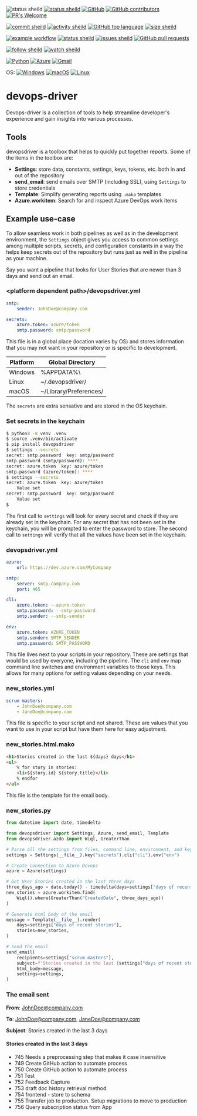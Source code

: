 ![status sheild](https://img.shields.io/static/v1?label=status&message=beta&color=blue&style=plastic)
[![status sheild](https://img.shields.io/static/v1?label=released&message=v0.1.40&color=active&style=plastic)](https://pypi.org/project/devopsdriver/0.1.40/)
[![GitHub](https://img.shields.io/github/license/marcpage/devops-driver?style=plastic)](https://github.com/marcpage/devops-driver?tab=Unlicense-1-ov-file#readme)
[![GitHub contributors](https://img.shields.io/github/contributors/marcpage/devops-driver?style=flat)](https://github.com/marcpage/devops-driver/graphs/contributors)
[![PR's Welcome](https://img.shields.io/badge/PRs-welcome-brightgreen.svg?style=flat)](http://makeapullrequest.com)

[![commit sheild](https://img.shields.io/github/last-commit/marcpage/devops-driver?style=plastic)](https://github.com/marcpage/devops-driver/commits)
[![activity sheild](https://img.shields.io/github/commit-activity/m/marcpage/devops-driver?style=plastic)](https://github.com/marcpage/devops-driver/commits)
[![GitHub top language](https://img.shields.io/github/languages/top/marcpage/devops-driver?style=plastic)](https://github.com/marcpage/devops-driver)
[![size sheild](https://img.shields.io/github/languages/code-size/marcpage/devops-driver?style=plastic)](https://github.com/marcpage/devops-driver)

[![example workflow](https://github.com/marcpage/devops-driver/actions/workflows/pr.yml/badge.svg)](https://github.com/marcpage/devops-driver/actions/workflows/pr.yml)
[![status sheild](https://img.shields.io/static/v1?label=test+coverage&message=99%&color=active&style=plastic)](https://github.com/marcpage/devops-driver/blob/main/Makefile#L4)
[![issues sheild](https://img.shields.io/github/issues-raw/marcpage/devops-driver?style=plastic)](https://github.com/marcpage/devops-driver/issues)
[![GitHub pull requests](https://img.shields.io/github/issues-pr/marcpage/devops-driver?style=flat)](https://github.com/marcpage/devops-driver/pulls)

[![follow sheild](https://img.shields.io/github/followers/marcpage?label=Follow&style=social)](https://github.com/marcpage?tab=followers)
[![watch sheild](https://img.shields.io/github/watchers/marcpage/devops-driver?label=Watch&style=social)](https://github.com/marcpage/devops-driver/watchers)

[![Python](https://img.shields.io/static/v1?label=&message=Pure%20Python&color=ffde57&style=plastic&logo=python)](https://python.org/)
[![Azure](https://img.shields.io/static/v1?label=&message=Supports%20Microsoft%20Azure&color=blue&style=plastic&logo=microsoftazure)](https://azure.microsoft.com/)
[![Gmail](https://img.shields.io/static/v1?label=&message=Supports%20Google%20Gmail&color=white&style=plastic&logo=gmail)](https://gmail.com/)

OS: 
[![Windows](https://img.shields.io/static/v1?label=&message=Windows&color=blue&style=plastic&logo=windows)](https://microsoft.com/)
[![macOS](https://img.shields.io/static/v1?label=&message=macOS&color=white&logoColor=black&style=plastic&logo=apple)](https://apple.com/)
[![Linux](https://img.shields.io/static/v1?label=&message=Linux&color=seashell&logoColor=black&style=plastic&logo=linux)](https://linux.org/)

# devops-driver

Devops-driver is a collection of tools to help streamline developer's experience and gain insights into various processes.

## Tools

devopsdriver is a toolbox that helps to quickly put together reports. Some of the items in the toolbox are:

- **Settings**: store data, constants, settings, keys, tokens, etc. both in and out of the repository
- **send_email**: send emails over SMTP (including SSL), using `Settings` to store credentials
- **Template**: Simplify generating reports using `.mako` templates
- **Azure.workitem**: Search for and inspect Azure DevOps work items

## Example use-case

To allow seamless work in both pipelines as well as in the development environment, the `Settings` object gives you access to common settings among multiple scripts, secrets, and configuration constants in a way the helps keep secrets out of the repository but runs just as well in the pipeline as your machine.

Say you want a pipeline that looks for User Stories that are newer than 3 days and send out an email.

### \<platform dependent path\>/devopsdriver.yml
```yaml
smtp:
    sender: JohnDoe@company.com

secrets:
    azure.token: azure/token
    smtp.password: smtp/password
```

This file is in a global place (location varies by OS) and stores information that you may not want in your repository or is specific to development. 

| Platform | Global Directory       |
|----------|------------------------|
| Windows  | %APPDATA%\             |
| Linux    | ~/.devopsdriver/       |
| macOS    | ~/Library/Preferences/ |

The `secrets` are extra sensative and are stored in the OS keychain.

### Set secrets in the keychain
```bash
$ python3 -m venv .venv
$ source .venv/bin/activate
$ pip install devopsdriver
$ settings --secrets
secret: smtp.password  key: smtp/password
smtp.password (smtp/password): ****
secret: azure.token  key: azure/token
smtp.password (azure/token): ****
$ settings --secrets
secret: azure.token  key: azure/token
	Value set
secret: smtp.password  key: smtp/password
	Value set
$
```
The first call to `settings` will look for every secret and check if they are already set in the keychain.
For any secret that has not been set in the keychain, you will be prompted to enter the password to store.
The second call to `settings` will verify that all the values have been set in the keychain.

### devopsdriver.yml
```yaml
azure:
    url: https://dev.azure.com/MyCompany

smtp:
    server: smtp.company.com
    port: 465

cli:
    azure.token: --azure-token
    smtp.password: --smtp-password
    smtp.sender: --smtp-sender

env:
    azure.token: AZURE_TOKEN
    smtp.sender: SMTP_SENDER
    smtp.password: SMTP_PASSWORD
```

This file lives next to your scripts in your repository.
These are settings that would be used by everyone, including the pipeline.
The `cli` and `env` map command line switches and environment variables to those keys.
This allows for many options for setting values depending on your needs.

### new_stories.yml
```yaml
scrum masters:
    - JohnDoe@company.com
    - JaneDoe@company.com
```
This file is specific to your script and not shared.
These are values that you want to use in your script but have them here for easy adjustment.

### new_stories.html.mako
```html
<h1>Stories created in the last ${days} days</h1>
<ul>
    % for story in stories:
    <li>${story.id} ${story.title}</li>
    % endfor
</ul>
```

This file is the template for the email body.

### new_stories.py
```python
from datetime import date, timedelta

from devopsdriver import Settings, Azure, send_email, Template
from devopsdriver.azdo import Wiql, GreaterThan

# Parse all the settings from files, command line, environment, and keychain
settings = Settings(__file__).key("secrets").cli("cli").env("env")

# Create connection to Azure Devops
azure = Azure(settings)

# Get User Stories created in the last three days
three_days_ago = date.today() - timedelta(days=settings["days of recent stories"])
new_stories = azure.workitem.find(
    Wiql().where(GreaterThan("CreatedDate", three_days_ago))
)

# Generate html body of the email
message = Template(__file__).render(
    days=settings["days of recent stories"],
    stories=new_stories,
)

# Send the email
send_email(
    recipients=settings["scrum masters"],
    subject=f'Stories created in the last {settings["days of recent stories"]} days',
    html_body=message,
    settings=settings,
)
```

### The email sent

**From**: JohnDoe@company.com

**To**: JohnDoe@company.com, JaneDoe@company.com

**Subject**: Stories created in the last 3 days

#### Stories created in the last 3 days

- 745 Needs a preprocessing step that makes it case insensitive
- 749 Create GitHub action to automate process
- 750 Create GitHub action to automate process
- 751 Test
- 752 Feedback Capture
- 753 draft doc history retrieval method
- 754 frontend - store to schema
- 755 Transfer job to production. Setup migrations to move to production
- 756 Query subscription status from App


